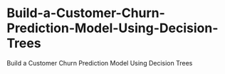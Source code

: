 # Build-a-Customer-Churn-Prediction-Model-Using-Decision-Trees
 Build a Customer Churn Prediction Model Using Decision Trees
